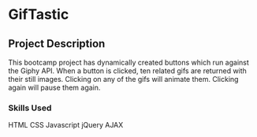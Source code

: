 # GifTastic

## Project Description
This bootcamp project has dynamically created buttons which run against the Giphy API. When a button is clicked, ten related gifs are returned with their still images. Clicking on any of the gifs will animate them. Clicking again will pause them again.

### Skills Used
HTML
CSS
Javascript
jQuery
AJAX

